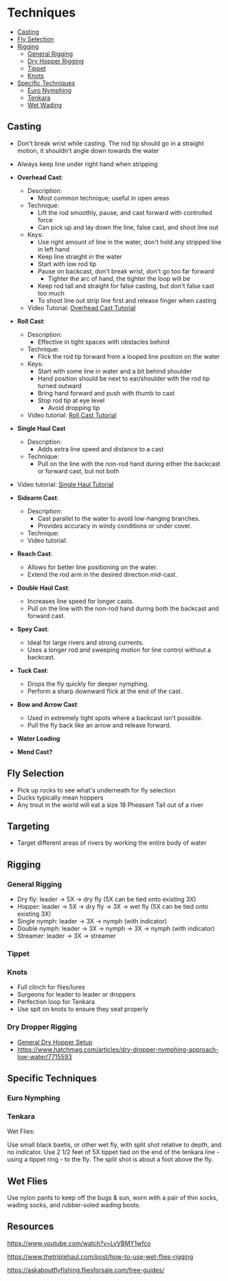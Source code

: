 # Techniques

- [Casting](#casting)
- [Fly Selection](#fly-selection)
- [Rigging](#rigging)
  - [General Rigging](#general-rigging)
  - [Dry Hopper Rigging](#dry-dropper-rigging)
  - [Tippet](#tippet)
  - [Knots](#knots)
- [Specific Techniques](#specific-techniques)
  - [Euro Nymphing](#euro-nymphing)
  - [Tenkara](#tenkara)
  - [Wet Wading](#wet-wading)

## Casting

- Don't break wrist while casting. The rod tip should go in a straight motion, it shouldn't angle down towards the water
- Always keep line under right hand when stripping

- **Overhead Cast**:
  - Description:
    - Most common technique; useful in open areas
  - Technique:
    - Lift the rod smoothly, pause, and cast forward with controlled force
    - Can pick up and lay down the line, false cast, and shoot line out
  - Keys:
    - Use right amount of line in the water, don't hold any stripped line in left hand
    - Keep line straight in the water
    - Start with low rod tip
    - Pause on backcast, don't break wrist, don't go too far forward
      - Tighter the arc of hand, the tighter the loop will be
    - Keep rod tall and straight for false casting, but don't false cast too much
    - To shoot line out strip line first and release finger when casting
  - Video Tutorial: [Overhead Cast Tutorial](https://www.youtube.com/watch?v=ey2DSp3_s6E)

- **Roll Cast**:
  - Description:
    - Effective in tight spaces with obstacles behind
  - Technique:
    - Flick the rod tip forward from a looped line position on the water
  - Keys:
    - Start with some line in water and a bit behind shoulder
    - Hand position should be next to ear/shoulder with the rod tip turned outward
    - Bring hand forward and push with thumb to cast
    - Stop rod tip at eye level
      - Avoid dropping tip
  - Video tutorial: [Roll Cast Tutorial](https://www.youtube.com/watch?v=vHMfCJINGJM)

- **Single Haul Cast**
  - Description:
    - Adds extra line speed and distance to a cast
  - Technique:
    - Pull on the line with the non-rod hand during either the backcast or forward cast, but not both
 - Video tutorial: [Single Haul Tutorial](https://www.youtube.com/watch?v=_kGarvsfn5c)

- **Sidearm Cast**:
  - Description:
    - Cast parallel to the water to avoid low-hanging branches.
    - Provides accuracy in windy conditions or under cover.
  - Technique:
  - Video tutorial: 

- **Reach Cast**:
  - Allows for better line positioning on the water.
  - Extend the rod arm in the desired direction mid-cast.



- **Double Haul Cast**:
  - Increases line speed for longer casts.
  - Pull on the line with the non-rod hand during both the backcast and forward cast.

- **Spey Cast**:
  - Ideal for large rivers and strong currents.
  - Uses a longer rod and sweeping motion for line control without a backcast.

- **Tuck Cast**:
  - Drops the fly quickly for deeper nymphing.
  - Perform a sharp downward flick at the end of the cast.

- **Bow and Arrow Cast**:
  - Used in extremely tight spots where a backcast isn’t possible.
  - Pull the fly back like an arrow and release forward.

- **Water Loading**

- **Mend Cast?**

## Fly Selection

- Pick up rocks to see what's underneath for fly selection
- Ducks typically mean hoppers
- Any trout in the world will eat a size 18 Pheasant Tail out of a river

## Targeting

- Target different areas of rivers by working the entire body of water

## Rigging

### General Rigging

- Dry fly: leader -> 5X -> dry fly (5X can be tied onto existing 3X)
- Hopper: leader -> 5X -> dry fly -> 3X -> wet fly (5X can be tied onto existing 3X)
- Single nymph: leader -> 3X -> nymph (with indicator)
- Double nymph: leader -> 3X -> nymph -> 3X -> nymph (with indicator)
- Streamer: leader -> 3X -> streamer

### Tippet

### Knots

- Full clinch for flies/lures
- Surgeons for leader to leader or droppers
- Perfection loop for Tenkara
- Use spit on knots to ensure they seat properly

### Dry Dropper Rigging

- [General Dry Hopper Setup](/img)
- <https://www.hatchmag.com/articles/dry-dropper-nymphing-approach-low-water/7715593>

## Specific Techniques

### Euro Nymphing

### Tenkara

Wet Flies:

Use small black baetis, or other wet fly, with split shot relative to depth, and no indicator. Use 2 1/2 feet of 5X tippet tied on the end of the tenkara line - using a tippet ring - to the fly. The split shot is about a foot above the fly.

## Wet Flies

Use nylon pants to keep off the bugs & sun, worn with a pair of thin socks, wading socks, and rubber-soled wading boots.

## Resources

https://www.youtube.com/watch?v=LvVBMY1wfco

https://www.thetriplehaul.com/post/how-to-use-wet-flies-rigging

https://askaboutflyfishing.fliesforsale.com/free-guides/
